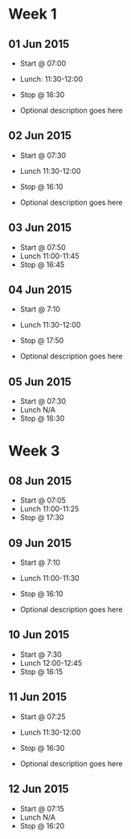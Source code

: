 # Week 1

## 01 Jun 2015
- Start @ 07:00
- Lunch: 11:30-12:00 
- Stop @ 16:30

- Optional description goes here

## 02 Jun 2015
- Start @ 07:30
- Lunch 11:30-12:00
- Stop @ 16:10

- Optional description goes here

## 03 Jun 2015
- Start @ 07:50
- Lunch 11:00-11:45
- Stop @ 16:45

## 04 Jun 2015
- Start @ 7:10
- Lunch 11:30-12:00
- Stop @ 17:50

- Optional description goes here

## 05 Jun 2015
- Start @ 07:30 
- Lunch N/A
- Stop @ 16:30

# Week 3

## 08 Jun 2015
- Start @ 07:05
- Lunch 11:00-11:25
- Stop @ 17:30

## 09 Jun 2015
- Start @ 7:10 
- Lunch 11:00-11:30
- Stop @ 16:10

- Optional description goes here

## 10 Jun 2015
- Start @ 7:30 
- Lunch 12:00-12:45
- Stop @ 16:15

## 11 Jun 2015
- Start @ 07:25
- Lunch 11:30-12:00
- Stop @ 16:30

- Optional description goes here

## 12 Jun 2015
- Start @ 07:15
- Lunch N/A
- Stop @ 16:20
